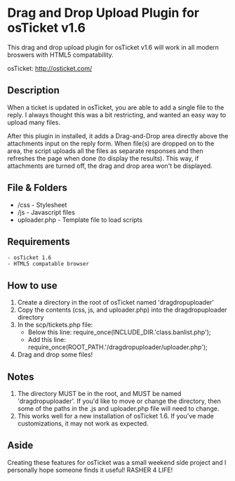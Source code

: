 # Drag and Drop Upload Plugin for osTicket v1.6

This drag and drop upload plugin for osTicket v1.6 will work in all modern broswers with HTML5 compatability.

osTicket: http://osticket.com/

## Description

When a ticket is updated in osTicket, you are able to add a single file to the reply. I always thought this was a bit restricting, and wanted an easy way to upload many files. 

After this plugin in installed, it adds a Drag-and-Drop area directly above the attachments input on the reply form. When file(s) are dropped on to the area, the script uploads all the files as separate responses and then refreshes the page when done (to display the results). This way, if attachments are turned off, the drag and drop area won't be displayed.

## File & Folders

 - /css 	-	Stylesheet
 - /js  	-	Javascript files
 - uploader.php -	Template file to load scripts

## Requirements

	- osTicket 1.6
	- HTML5 compatable browser

## How to use

 1. Create a directory in the root of osTicket named 'dragdropuploader'
 2. Copy the contents (css, js, and uploader.php) into the dragdropuploader directory
 3. In the scp/tickets.php file: <br>
 	- Below this line: require_once(INCLUDE_DIR.'class.banlist.php'); <br>
 	- Add this line: require_once(ROOT_PATH.'/dragdropuploader/uploader.php');
 4. Drag and drop some files!	
 
## Notes

 1. The directory MUST be in the root, and MUST be named 'dragdropuploader'. If you'd like to move or change the directory, then some of the paths in the .js and uploader.php file will need to change.
 2. This works well for a new installation of osTicket 1.6. If you've made customizations, it may not work as expected.

## Aside

Creating these features for osTicket was a small weekend side project and I personally hope someone finds it useful! RASHER 4 LIFE!

	
